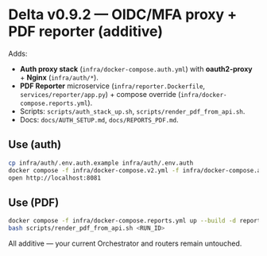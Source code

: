 # Delta v0.9.2 — OIDC/MFA proxy + PDF reporter (additive)

Adds:
- **Auth proxy stack** (`infra/docker-compose.auth.yml`) with **oauth2-proxy** + **Nginx** (`infra/auth/*`).
- **PDF Reporter** microservice (`infra/reporter.Dockerfile`, `services/reporter/app.py`) + compose override (`infra/docker-compose.reports.yml`).
- Scripts: `scripts/auth_stack_up.sh`, `scripts/render_pdf_from_api.sh`.
- Docs: `docs/AUTH_SETUP.md`, `docs/REPORTS_PDF.md`.

## Use (auth)
```bash
cp infra/auth/.env.auth.example infra/auth/.env.auth
docker compose -f infra/docker-compose.v2.yml -f infra/docker-compose.auth.yml up -d reverse-proxy oauth2-proxy
open http://localhost:8081
```

## Use (PDF)
```bash
docker compose -f infra/docker-compose.reports.yml up --build -d reporter
bash scripts/render_pdf_from_api.sh <RUN_ID>
```

All additive — your current Orchestrator and routers remain untouched.
